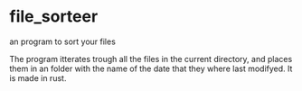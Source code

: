 # file_sorteer
an program to sort your files

The program itterates trough all the files in the current directory, and places them in an folder with the name of the date that they where last modifyed. It is made in rust.
